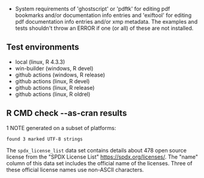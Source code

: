 * System requirements of 'ghostscript' or 'pdftk' for editing pdf bookmarks and/or documentation info entries 
  and 'exiftool' for editing pdf documentation info entries and/or xmp metadata.
  The examples and tests shouldn't throw an ERROR if one (or all)
  of these are not installed.

## Test environments

* local (linux, R 4.3.3)
* win-builder (windows, R devel)
* github actions (windows, R release)
* github actions (linux, R devel)
* github actions (linux, R release)
* github actions (linux, R oldrel)

## R CMD check --as-cran results

1 NOTE generated on a subset of platforms:

```
found 3 marked UTF-8 strings 
```

The `spdx_license_list` data set contains details about 478 open source license
from the "SPDX License List" <https://spdx.org/licenses/>.
The "name" column of this data set includes the official name of the licenses.
Three of these official license names use non-ASCII characters.
